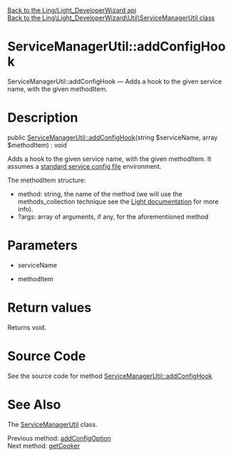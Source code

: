 [Back to the Ling/Light_DeveloperWizard api](https://github.com/lingtalfi/Light_DeveloperWizard/blob/master/doc/api/Ling/Light_DeveloperWizard.md)<br>
[Back to the Ling\Light_DeveloperWizard\Util\ServiceManagerUtil class](https://github.com/lingtalfi/Light_DeveloperWizard/blob/master/doc/api/Ling/Light_DeveloperWizard/Util/ServiceManagerUtil.md)


ServiceManagerUtil::addConfigHook
================



ServiceManagerUtil::addConfigHook — Adds a hook to the given service name, with the given methodItem.




Description
================


public [ServiceManagerUtil::addConfigHook](https://github.com/lingtalfi/Light_DeveloperWizard/blob/master/doc/api/Ling/Light_DeveloperWizard/Util/ServiceManagerUtil/addConfigHook.md)(string $serviceName, array $methodItem) : void




Adds a hook to the given service name, with the given methodItem.
It assumes a [standard service config file](https://github.com/lingtalfi/Light_DeveloperWizard/blob/master/doc/pages/conventions.md#standard-service-configuration-file) environment.

The methodItem structure:

- method: string, the name of the method (we will use the methods_collection technique see the [Light documentation](https://github.com/lingtalfi/Light) for more info).
- ?args: array of arguments, if any, for the aforementioned method




Parameters
================


- serviceName

    

- methodItem

    


Return values
================

Returns void.








Source Code
===========
See the source code for method [ServiceManagerUtil::addConfigHook](https://github.com/lingtalfi/Light_DeveloperWizard/blob/master/Util/ServiceManagerUtil.php#L621-L658)


See Also
================

The [ServiceManagerUtil](https://github.com/lingtalfi/Light_DeveloperWizard/blob/master/doc/api/Ling/Light_DeveloperWizard/Util/ServiceManagerUtil.md) class.

Previous method: [addConfigOption](https://github.com/lingtalfi/Light_DeveloperWizard/blob/master/doc/api/Ling/Light_DeveloperWizard/Util/ServiceManagerUtil/addConfigOption.md)<br>Next method: [getCooker](https://github.com/lingtalfi/Light_DeveloperWizard/blob/master/doc/api/Ling/Light_DeveloperWizard/Util/ServiceManagerUtil/getCooker.md)<br>

